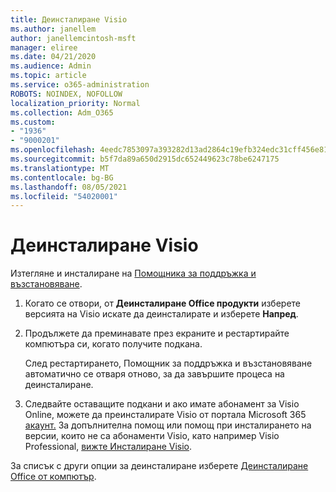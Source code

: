 ```yaml
---
title: Деинсталиране Visio
ms.author: janellem
author: janellemcintosh-msft
manager: eliree
ms.date: 04/21/2020
ms.audience: Admin
ms.topic: article
ms.service: o365-administration
ROBOTS: NOINDEX, NOFOLLOW
localization_priority: Normal
ms.collection: Adm_O365
ms.custom:
- "1936"
- "9000201"
ms.openlocfilehash: 4eedc7853097a393282d13ad2864c19efb324edc31cff456e815180133dd30f1
ms.sourcegitcommit: b5f7da89a650d2915dc652449623c78be6247175
ms.translationtype: MT
ms.contentlocale: bg-BG
ms.lasthandoff: 08/05/2021
ms.locfileid: "54020001"
---
```

# <a name="uninstall-visio"></a>Деинсталиране Visio

Изтегляне и инсталиране на [Помощника за поддръжка и възстановяване](https://aka.ms/SARA-OfficeUninstall-Alchemy).
  
1. Когато се отвори, от **Деинсталиране Office продукти** изберете версията на Visio искате да деинсталирате и изберете **Напред**. 
    
2. Продължете да преминавате през екраните и рестартирайте компютъра си, когато получите подкана.
    
    След рестартирането, Помощник за поддръжка и възстановяване автоматично се отваря отново, за да завършите процеса на деинсталиране.
    
3. Следвайте оставащите подкани и ако имате абонамент за Visio Online, можете да преинсталирате Visio от портала Microsoft 365 [акаунт.](https://portal.office.com/account#installs) За допълнителна помощ или помощ при инсталирането на версии, които не са абонаменти Visio, като например Visio Professional, [вижте Инсталиране Visio](https://support.office.com/article/f98f21e3-aa02-4827-9167-ddab5b025710?wt.mc_id=OfficeAdm_ClientDIA_Alchemy1936). 
    
За списък с други опции за деинсталиране изберете [Деинсталиране Office от компютър](https://support.office.com/article/9dd49b83-264a-477a-8fcc-2fdf5dbf61d8?wt.mc_id=OfficeAdm_ClientDIA_Alchemy1936).